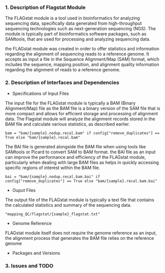 ### 1. Description of Flagstat Module

The FLAGstat module is a tool used in bioinformatics for analyzing sequencing data, specifically data generated from high-throughput sequencing technologies such as next-generation sequencing (NGS). The module is typically part of bioinformatics software packages, such as SAMtools, that are used for processing and analyzing sequencing data.

 the FLAGstat module was created in order to offer statistics and information regarding the alignment of sequencing reads to a reference genome. It accepts as input a file in the Sequence Alignment/Map (SAM) format, which includes the sequence, mapping position, and alignment quality information regarding the alignment of reads to a reference genome.

### 2. Description of Interfaces and Dependencies

- Specifications of Input Files

The input file for the FLAGstat module is typically a BAM (Binary Alignment/Map) file as the BAM file is a binary version of the SAM file that is more compact and allows for efficient storage and processing of alignment data.
The Flagstat module will analyze the alignment records stored in the BAM file and calculate various statistics, as described earlier.

```
bam = "bam/{sample}.nodup.recal.bam" if config["remove_duplicates"] == True else "bam/{sample}.recal.bam"
```
The BAI file is generated alongside the BAM file when using tools like SAMtools or Picard to convert SAM to BAM format. the BAI file as an input can improve the performance and efficiency of the FLAGstat module, particularly when dealing with large BAM files as helps in quickly accessing specific regions of interest within the BAM file. 

```
bai = "bam/{sample}.nodup.recal.bam.bai" if config["remove_duplicates"] == True else "bam/{sample}.recal.bam.bai"
```
- Ouput Files

The output file of the FLAGstat module is typically a text file that contains the calculated statistics and summary of the sequencing data. 
```
"mapping_QC/flagstat/{sample}_flagstat.txt"
```
- Genome Reference

FLAGstat module itself does not require the genome reference as an input, the alignment process that generates the BAM file relies on the reference genome

- Packages and Versions

### 3. Issues and TODO
